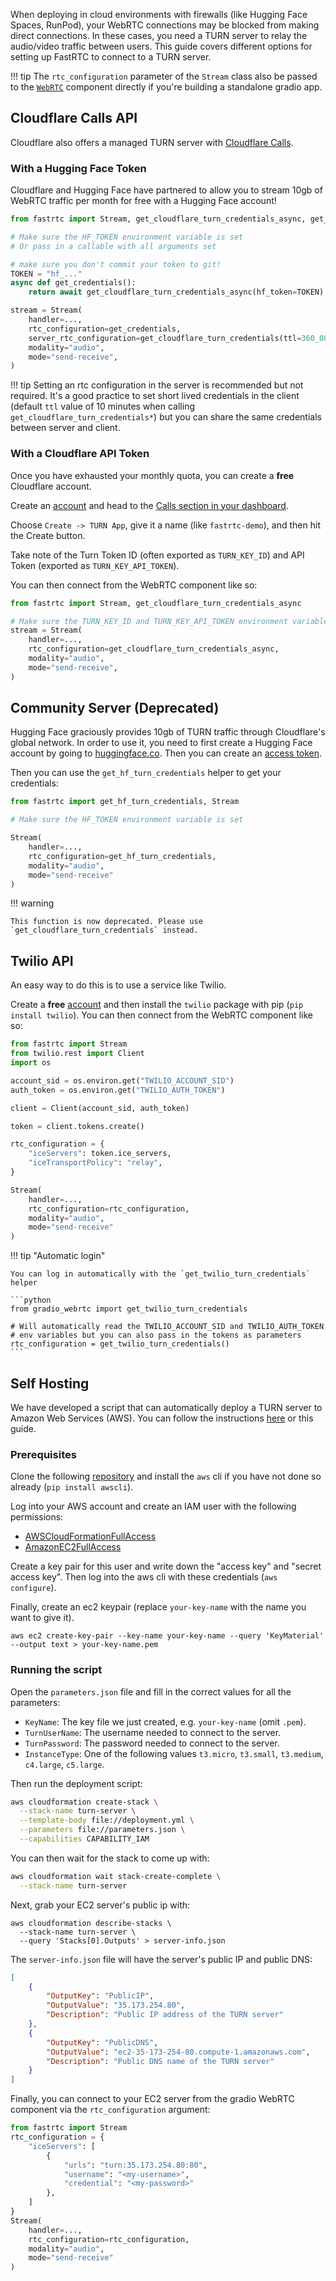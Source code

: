 When deploying in cloud environments with firewalls (like Hugging Face Spaces, RunPod), your WebRTC connections may be blocked from making direct connections. In these cases, you need a TURN server to relay the audio/video traffic between users. This guide covers different options for setting up FastRTC to connect to a TURN server.

!!! tip
    The `rtc_configuration` parameter of the `Stream` class also be passed to the [`WebRTC`](../userguide/gradio) component directly if you're building a standalone gradio app.


## Cloudflare Calls API

Cloudflare also offers a managed TURN server with [Cloudflare Calls](https://www.cloudflare.com/en-au/developer-platform/products/cloudflare-calls/).

### With a Hugging Face Token

Cloudflare and Hugging Face have partnered to allow you to stream 10gb of WebRTC traffic per month for free with a Hugging Face account!

```python
from fastrtc import Stream, get_cloudflare_turn_credentials_async, get_cloudflare_turn_credentials

# Make sure the HF_TOKEN environment variable is set
# Or pass in a callable with all arguments set

# make sure you don't commit your token to git!
TOKEN = "hf_..."
async def get_credentials():
    return await get_cloudflare_turn_credentials_async(hf_token=TOKEN)

stream = Stream(
    handler=...,
    rtc_configuration=get_credentials,
    server_rtc_configuration=get_cloudflare_turn_credentials(ttl=360_000)
    modality="audio",
    mode="send-receive",
)
```

!!! tip
    Setting an rtc configuration in the server is recommended but not required. It's a good practice to set short lived credentials in the client (default `ttl` value of 10 minutes when calling `get_cloudflare_turn_credentials*`) but you can share the same credentials between server and client. 

### With a Cloudflare API Token

Once you have exhausted your monthly quota, you can create a **free** Cloudflare account.

Create an [account](https://developers.cloudflare.com/fundamentals/setup/account/create-account/) and head to the [Calls section in your dashboard](https://dash.cloudflare.com/?to=/:account/calls).

Choose `Create -> TURN App`, give it a name (like `fastrtc-demo`), and then hit the Create button.

Take note of the Turn Token ID (often exported as `TURN_KEY_ID`) and API Token (exported as `TURN_KEY_API_TOKEN`).

You can then connect from the WebRTC component like so:

```python
from fastrtc import Stream, get_cloudflare_turn_credentials_async

# Make sure the TURN_KEY_ID and TURN_KEY_API_TOKEN environment variables are set
stream = Stream(
    handler=...,
    rtc_configuration=get_cloudflare_turn_credentials_async,
    modality="audio",
    mode="send-receive",
)
```

## Community Server (Deprecated)

Hugging Face graciously provides 10gb of TURN  traffic through Cloudflare's global network.
In order to use it, you need to first create a Hugging Face account by going to [huggingface.co](https://huggingface.co/).
Then you can create an [access token](https://huggingface.co/docs/hub/en/security-tokens).

Then you can use the `get_hf_turn_credentials` helper to get your credentials:

```python
from fastrtc import get_hf_turn_credentials, Stream

# Make sure the HF_TOKEN environment variable is set

Stream(
    handler=...,
    rtc_configuration=get_hf_turn_credentials,
    modality="audio",
    mode="send-receive"
)
```

!!! warning

    This function is now deprecated. Please use `get_cloudflare_turn_credentials` instead.


## Twilio API

An easy way to do this is to use a service like Twilio.

Create a **free** [account](https://login.twilio.com/u/signup) and then install the `twilio` package with pip (`pip install twilio`). You can then connect from the WebRTC component like so:

```python
from fastrtc import Stream
from twilio.rest import Client
import os

account_sid = os.environ.get("TWILIO_ACCOUNT_SID")
auth_token = os.environ.get("TWILIO_AUTH_TOKEN")

client = Client(account_sid, auth_token)

token = client.tokens.create()

rtc_configuration = {
    "iceServers": token.ice_servers,
    "iceTransportPolicy": "relay",
}

Stream(
    handler=...,
    rtc_configuration=rtc_configuration,
    modality="audio",
    mode="send-receive"
)
```

!!! tip "Automatic login"

    You can log in automatically with the `get_twilio_turn_credentials` helper

    ```python
    from gradio_webrtc import get_twilio_turn_credentials

    # Will automatically read the TWILIO_ACCOUNT_SID and TWILIO_AUTH_TOKEN
    # env variables but you can also pass in the tokens as parameters
    rtc_configuration = get_twilio_turn_credentials()
    ```

## Self Hosting

We have developed a script that can automatically deploy a TURN server to Amazon Web Services (AWS). You can follow the instructions [here](https://github.com/freddyaboulton/turn-server-deploy) or this guide.

### Prerequisites

Clone the following [repository](https://github.com/freddyaboulton/turn-server-deploy) and install the `aws` cli if you have not done so already (`pip install awscli`).

Log into your AWS account and create an IAM user with the following permissions:

- [AWSCloudFormationFullAccess](https://us-east-1.console.aws.amazon.com/iam/home?region=us-east-1#/policies/details/arn%3Aaws%3Aiam%3A%3Aaws%3Apolicy%2FAWSCloudFormationFullAccess)
- [AmazonEC2FullAccess](https://us-east-1.console.aws.amazon.com/iam/home?region=us-east-1#/policies/details/arn%3Aaws%3Aiam%3A%3Aaws%3Apolicy%2FAmazonEC2FullAccess)


Create a key pair for this user and write down the "access key" and "secret access key". Then log into the aws cli with these credentials (`aws configure`).

Finally, create an ec2 keypair (replace `your-key-name` with the name you want to give it).

```
aws ec2 create-key-pair --key-name your-key-name --query 'KeyMaterial' --output text > your-key-name.pem
```

### Running the script

Open the `parameters.json` file and fill in the correct values for all the parameters:

- `KeyName`: The key file we just created, e.g. `your-key-name` (omit `.pem`).
- `TurnUserName`: The username needed to connect to the server.
- `TurnPassword`: The password needed to connect to the server.
- `InstanceType`: One of the following values `t3.micro`, `t3.small`, `t3.medium`, `c4.large`, `c5.large`.


Then run the deployment script:

```bash
aws cloudformation create-stack \
  --stack-name turn-server \
  --template-body file://deployment.yml \
  --parameters file://parameters.json \
  --capabilities CAPABILITY_IAM
```

You can then wait for the stack to come up with:

```bash
aws cloudformation wait stack-create-complete \
  --stack-name turn-server
```

Next, grab your EC2 server's public ip with:

```
aws cloudformation describe-stacks \
  --stack-name turn-server \
  --query 'Stacks[0].Outputs' > server-info.json
```

The `server-info.json` file will have the server's public IP and public DNS:

```json
[
    {
        "OutputKey": "PublicIP",
        "OutputValue": "35.173.254.80",
        "Description": "Public IP address of the TURN server"
    },
    {
        "OutputKey": "PublicDNS",
        "OutputValue": "ec2-35-173-254-80.compute-1.amazonaws.com",
        "Description": "Public DNS name of the TURN server"
    }
]
```

Finally, you can connect to your EC2 server from the gradio WebRTC component via the `rtc_configuration` argument:

```python
from fastrtc import Stream
rtc_configuration = {
    "iceServers": [
        {
            "urls": "turn:35.173.254.80:80",
            "username": "<my-username>",
            "credential": "<my-password>"
        },
    ]
}
Stream(
    handler=...,
    rtc_configuration=rtc_configuration,
    modality="audio",
    mode="send-receive"
)
```
